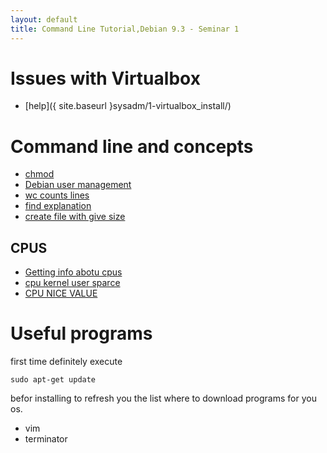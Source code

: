 ```yaml
---
layout: default
title: Command Line Tutorial,Debian 9.3 - Seminar 1
---
```


# Issues with Virtualbox

+ [help]({ site.baseurl }sysadm/1-virtualbox_install/)

# Command line and concepts

+ [chmod](https://www.computerhope.com/unix/uchmod.htm)
+ [Debian user management](http://www.hostingadvice.com/how-to/linux-add-user-to-group/)
+ [wc counts lines](https://askubuntu.com/questions/399357/what-does-the-nice-value-mean-in-cpu-utilization-statistics)
+ [find explanation](https://superuser.com/questions/623487/how-to-separately-count-number-of-files-directories-symbolic-links-and-hard-li)
+ [create file with give size](https://linuxcommando.blogspot.com.ee/2008/02/create-file-of-given-size.html)

## CPUS

+ [Getting info abotu cpus](http://www.binarytides.com/linux-check-processor/)
+ [cpu kernel user sparce](https://raspberrypi.stackexchange.com/questions/5627/top-htop-not-showing-cpu-usage-of-kernel-processes)
+ [CPU NICE VALUE](https://askubuntu.com/questions/399357/what-does-the-nice-value-mean-in-cpu-utilization-statistics)


# Useful programs

first time definitely execute
~~~
sudo apt-get update
~~~
befor installing to refresh you the list where to download programs for you os.


+ vim
+ terminator
